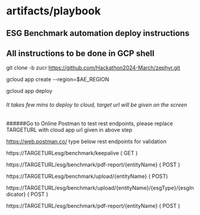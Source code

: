 ﻿# artifacts/playbook
## ESG Benchmark automation deploy instructions
## All instructions to be done in GCP shell

git clone -b zucr  https://github.com/Hackathon2024-March/zephyr.git

gcloud app create --region=$AE_REGION

gcloud app deploy

######  It takes few mins to deploy to cloud, target url will be given on the screen

######Go to Online Postman  to test rest endpoints, please replace TARGETURL with cloud app url given in above step

https://web.postman.co/
type below rest endpoints for validation

https://TARGETURLesg/benchmark/keepalive  ( GET )

https://TARGETURL/esg/benchmark/pdf-report/{entityName}  ( POST )

https://TARGETURLesg/benchmark/upload/{entityName}  ( POST)

https://TARGETURL/esg/benchmark/upload/{entityName}/{esgType}/{esgIndicator}  ( POST )

https://TARGETURL/esg/benchmark/pdf-report/{entityName}  ( POST )
